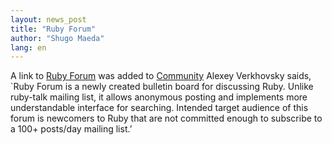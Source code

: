 ```yaml
---
layout: news_post
title: "Ruby Forum"
author: "Shugo Maeda"
lang: en
---
```


A link to [Ruby Forum][1] was added to [Community](/en/community/)
Alexey Verkhovsky saids, \`Ruby Forum is a newly created bulletin board
for discussing Ruby. Unlike ruby-talk mailing list, it allows anonymous
posting and implements more understandable interface for searching.
Intended target audience of this forum is newcomers to Ruby that are not
committed enough to subscribe to a 100+ posts/day mailing list.’



[1]: http://www.ruby-forum.org/bb
